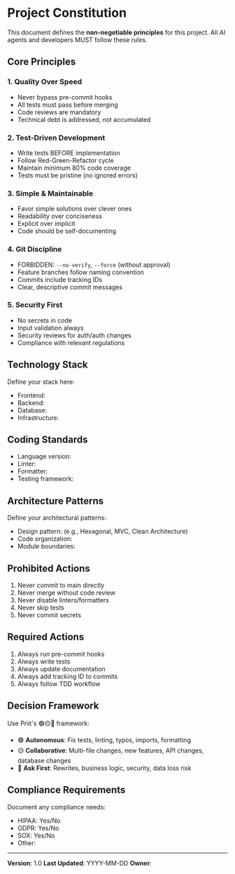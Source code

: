 # Project Constitution

This document defines the **non-negotiable principles** for this project. All AI agents and developers MUST follow these rules.

## Core Principles

### 1. Quality Over Speed
- Never bypass pre-commit hooks
- All tests must pass before merging
- Code reviews are mandatory
- Technical debt is addressed, not accumulated

### 2. Test-Driven Development
- Write tests BEFORE implementation
- Follow Red-Green-Refactor cycle
- Maintain minimum 80% code coverage
- Tests must be pristine (no ignored errors)

### 3. Simple & Maintainable
- Favor simple solutions over clever ones
- Readability over conciseness
- Explicit over implicit
- Code should be self-documenting

### 4. Git Discipline
- FORBIDDEN: `--no-verify`, `--force` (without approval)
- Feature branches follow naming convention
- Commits include tracking IDs
- Clear, descriptive commit messages

### 5. Security First
- No secrets in code
- Input validation always
- Security reviews for auth/auth changes
- Compliance with relevant regulations

## Technology Stack
Define your stack here:
- Frontend:
- Backend:
- Database:
- Infrastructure:

## Coding Standards
- Language version:
- Linter:
- Formatter:
- Testing framework:

## Architecture Patterns
Define your architectural patterns:
- Design pattern: (e.g., Hexagonal, MVC, Clean Architecture)
- Code organization:
- Module boundaries:

## Prohibited Actions
1. Never commit to main directly
2. Never merge without code review
3. Never disable linters/formatters
4. Never skip tests
5. Never commit secrets

## Required Actions
1. Always run pre-commit hooks
2. Always write tests
3. Always update documentation
4. Always add tracking ID to commits
5. Always follow TDD workflow

## Decision Framework
Use Priit's 🟢🟡🔴 framework:
- 🟢 **Autonomous**: Fix tests, linting, typos, imports, formatting
- 🟡 **Collaborative**: Multi-file changes, new features, API changes, database changes
- 🔴 **Ask First**: Rewrites, business logic, security, data loss risk

## Compliance Requirements
Document any compliance needs:
- HIPAA: Yes/No
- GDPR: Yes/No
- SOX: Yes/No
- Other:

---
**Version**: 1.0
**Last Updated**: YYYY-MM-DD
**Owner**:
